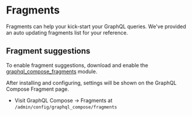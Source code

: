 # Fragments

Fragments can help your kick-start your GraphQL queries. We've provided an auto updating fragments list for your reference.

## Fragment suggestions

To enable fragment suggestions, download and enable the [graphql_compose_fragments](https://www.drupal.org/project/graphql_compose_fragments) module.

After installing and configuring, settings will be shown on the GraphQL Compose Fragment page.

- Visit GraphQL Compose &rarr; Fragments at `/admin/config/graphql_compose/fragments`
